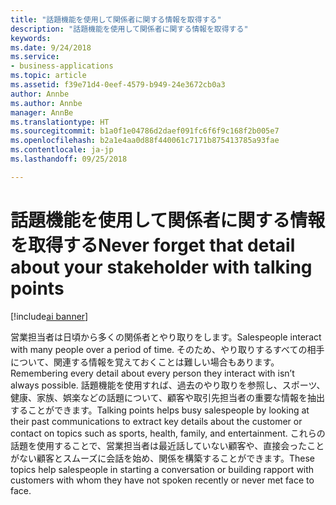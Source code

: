 ```yaml
---
title: "話題機能を使用して関係者に関する情報を取得する"
description: "話題機能を使用して関係者に関する情報を取得する"
keywords: 
ms.date: 9/24/2018
ms.service:
- business-applications
ms.topic: article
ms.assetid: f39e71d4-0eef-4579-b949-24e3672cb0a3
author: Annbe
ms.author: Annbe
manager: AnnBe
ms.translationtype: HT
ms.sourcegitcommit: b1a0f1e04786d2daef091fc6f6f9c168f2b005e7
ms.openlocfilehash: b2a1e4aa0d88f440061c7171b875413785a93fae
ms.contentlocale: ja-jp
ms.lasthandoff: 09/25/2018

---
```


# <a name="never-forget-that-detail-about-your-stakeholder-with-talking-points"></a><span data-ttu-id="1c579-103">話題機能を使用して関係者に関する情報を取得する</span><span class="sxs-lookup"><span data-stu-id="1c579-103">Never forget that detail about your stakeholder with talking points</span></span>

[!include[ai banner](../includes/ai.md)] 

<span data-ttu-id="1c579-104">営業担当者は日頃から多くの関係者とやり取りをします。</span><span class="sxs-lookup"><span data-stu-id="1c579-104">Salespeople interact with many people over a period of time.</span></span> <span data-ttu-id="1c579-105">そのため、やり取りするすべての相手について、関連する情報を覚えておくことは難しい場合もあります。</span><span class="sxs-lookup"><span data-stu-id="1c579-105">Remembering every detail about every person they interact with isn’t always possible.</span></span> <span data-ttu-id="1c579-106">話題機能を使用すれば、過去のやり取りを参照し、スポーツ、健康、家族、娯楽などの話題について、顧客や取引先担当者の重要な情報を抽出することができます。</span><span class="sxs-lookup"><span data-stu-id="1c579-106">Talking points helps busy salespeople by looking at their past communications to extract key details about the customer or contact on topics such as sports, health, family, and entertainment.</span></span> <span data-ttu-id="1c579-107">これらの話題を使用することで、営業担当者は最近話していない顧客や、直接会ったことがない顧客とスムーズに会話を始め、関係を構築することができます。</span><span class="sxs-lookup"><span data-stu-id="1c579-107">These topics help salespeople in starting a conversation or building rapport with customers with whom they have not spoken recently or never met face to face.</span></span> 

